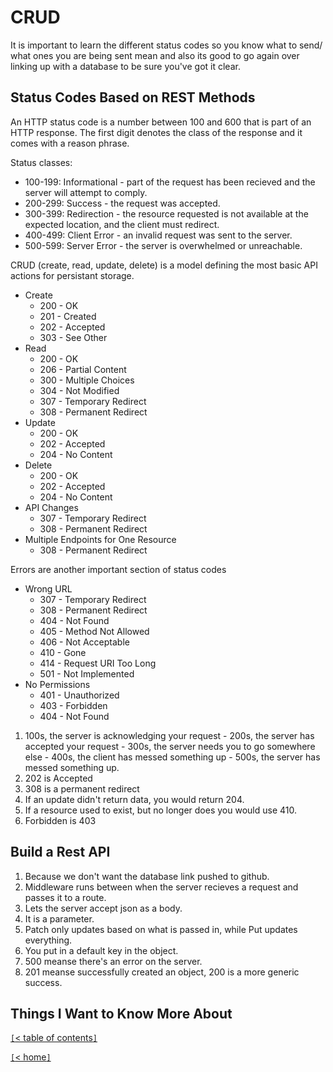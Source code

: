 # CRUD

It is important to learn the different status codes so you know what to send/ what ones you are being sent mean and also its good to go again over linking up with a database to be sure you've got it clear.

<!-- https://www.moesif.com/blog/technical/api-design/Which-HTTP-Status-Code-To-Use-For-Every-CRUD-App/ -->
## Status Codes Based on REST Methods

An HTTP status code is a number between 100 and 600 that is part of an HTTP response. The first digit denotes the class of the response and it comes with a reason phrase.

Status classes:

- 100-199: Informational - part of the request has been recieved and the server will attempt to comply.
- 200-299: Success - the request was accepted.
- 300-399: Redirection - the resource requested is not available at the expected location, and the client must redirect.
- 400-499: Client Error - an invalid request was sent to the server.
- 500-599: Server Error - the server is overwhelmed or unreachable.

CRUD (create, read, update, delete) is a model defining the most basic API actions for persistant storage.

- Create
  - 200 - OK
  - 201 - Created
  - 202 - Accepted
  - 303 - See Other
- Read
  - 200 - OK
  - 206 - Partial Content
  - 300 - Multiple Choices
  - 304 - Not Modified
  - 307 - Temporary Redirect
  - 308 - Permanent Redirect
- Update
  - 200 - OK
  - 202 - Accepted
  - 204 - No Content
- Delete
  - 200 - OK
  - 202 - Accepted
  - 204 - No Content
- API Changes
  - 307 - Temporary Redirect
  - 308 - Permanent Redirect
- Multiple Endpoints for One Resource
  - 308 - Permanent Redirect

Errors are another important section of status codes

- Wrong URL
  - 307 - Temporary Redirect
  - 308 - Permanent Redirect
  - 404 - Not Found
  - 405 - Method Not Allowed
  - 406 - Not Acceptable
  - 410 - Gone
  - 414 - Request URI Too Long
  - 501 - Not Implemented
- No Permissions
  - 401 - Unauthorized
  - 403 - Forbidden
  - 404 - Not Found

1. 100s, the server is acknowledging your request - 200s, the server has accepted your request - 300s, the server needs you to go somewhere else - 400s, the client has messed something up - 500s, the server has messed something up.
2. 202 is Accepted
3. 308 is a permanent redirect
4. If an update didn't return data, you would return 204.
5. If a resource used to exist, but no longer does you would use 410.
6. Forbidden is 403

<!-- https://www.youtube.com/channel/UCFbNIlppjAuEX4znoulh0Cw -->
## Build a Rest API

1. Because we don't want the database link pushed to github.
2. Middleware runs between when the server recieves a request and passes it to a route.
3. Lets the server accept json as a body.
4. It is a parameter.
5. Patch only updates based on what is passed in, while Put updates everything.
6. You put in a default key in the object.
7. 500 meanse there's an error on the server.
8. 201 meanse successfully created an object, 200 is a more generic success.

## Things I Want to Know More About

[`[`< table of contents`]`](code301.md)

[`[`< home`]`](README.md)
